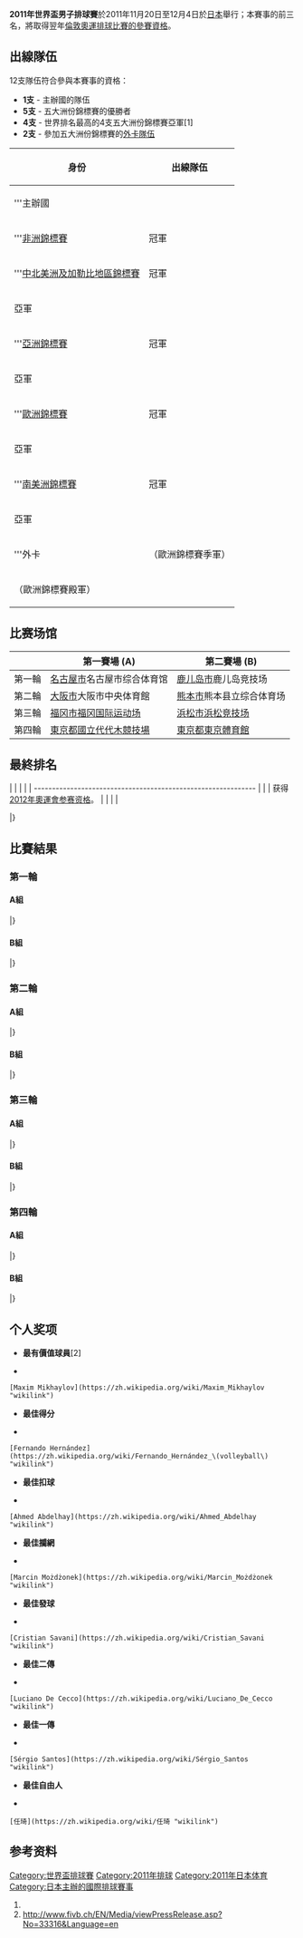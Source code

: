 **2011年世界盃男子排球賽**於2011年11月20日至12月4日於[日本](../Page/日本.md "wikilink")舉行；本賽事的前三名，將取得翌年[倫敦奧運排球比賽的參賽資格](https://zh.wikipedia.org/wiki/2012年夏季奧林匹克運動會排球比賽 "wikilink")。

## 出線隊伍

12支隊伍符合參與本賽事的資格：

  - **1支** - 主辦國的隊伍
  - **5支** - 五大洲份錦標賽的優勝者
  - **4支** - 世界排名最高的4支五大洲份錦標賽亞軍\[1\]
  - **2支** - 參加五大洲份錦標賽的[外卡隊伍](https://zh.wikipedia.org/wiki/外卡 "wikilink")

<table>
<thead>
<tr class="header">
<th><p>身份</p></th>
<th><p>出線隊伍</p></th>
</tr>
</thead>
<tbody>
<tr class="odd">
<td><p>'''主辦國</p></td>
<td></td>
</tr>
<tr class="even">
<td><p>'''<a href="https://zh.wikipedia.org/wiki/2011年非洲男子排球錦標賽" title="wikilink">非洲錦標賽</a></p></td>
<td><p>冠軍</p></td>
</tr>
<tr class="odd">
<td><p>'''<a href="https://zh.wikipedia.org/wiki/2011年中北美洲及加勒比地區男子排球錦標賽" title="wikilink">中北美洲及加勒比地區錦標賽</a></p></td>
<td><p>冠軍</p></td>
</tr>
<tr class="even">
<td><p>亞軍</p></td>
<td></td>
</tr>
<tr class="odd">
<td><p>'''<a href="../Page/2011年亞洲男子排球錦標賽.md" title="wikilink">亞洲錦標賽</a></p></td>
<td><p>冠軍</p></td>
</tr>
<tr class="even">
<td><p>亞軍</p></td>
<td></td>
</tr>
<tr class="odd">
<td><p>'''<a href="https://zh.wikipedia.org/wiki/2011年歐洲男子排球錦標賽" title="wikilink">歐洲錦標賽</a></p></td>
<td><p>冠軍</p></td>
</tr>
<tr class="even">
<td><p>亞軍</p></td>
<td></td>
</tr>
<tr class="odd">
<td><p>'''<a href="https://zh.wikipedia.org/wiki/2011年南美洲男子排球錦標賽" title="wikilink">南美洲錦標賽</a></p></td>
<td><p>冠軍</p></td>
</tr>
<tr class="even">
<td><p>亞軍</p></td>
<td></td>
</tr>
<tr class="odd">
<td><p>'''外卡</p></td>
<td><p>（歐洲錦標賽季軍）</p></td>
</tr>
<tr class="even">
<td><p>（歐洲錦標賽殿軍）</p></td>
<td></td>
</tr>
</tbody>
</table>

## 比赛场馆

|     | 第一賽場 (A)                                                                   | 第二賽場 (B)                                                             |
| --- | -------------------------------------------------------------------------- | -------------------------------------------------------------------- |
| 第一輪 | [名古屋市](../Page/名古屋市.md "wikilink")名古屋市综合体育馆                                | [鹿儿岛市](../Page/鹿儿岛市.md "wikilink")鹿儿岛竞技场                             |
| 第二輪 | [大阪市](../Page/大阪市.md "wikilink")大阪市中央体育館                                   | [熊本市](../Page/熊本市.md "wikilink")熊本县立综合体育场                            |
| 第三輪 | [福冈市福冈国际运动场](https://zh.wikipedia.org/wiki/福冈市 "wikilink")                 | [浜松市浜松竞技场](https://zh.wikipedia.org/wiki/浜松市 "wikilink")             |
| 第四輪 | [東京都](../Page/東京都.md "wikilink")[國立代代木競技場](../Page/國立代代木競技場.md "wikilink") | [東京都](../Page/東京都.md "wikilink")[東京體育館](../Page/東京體育館.md "wikilink") |

## 最終排名

|  |                                                               |
|  | ------------------------------------------------------------- |
|  | 获得[2012年奧運會参赛资格](../Page/2012年夏季奧林匹克運動會男子排球比賽.md "wikilink")。 |
|  |                                                               |

|}

## 比賽結果

### 第一輪

#### A組

|}

#### B組

|}

### 第二輪

#### A組

|}

#### B組

|}

### 第三輪

#### A組

|}

#### B組

|}

### 第四輪

#### A組

|}

#### B組

|}

## 个人奖项

  - **最有價值球員**\[2\]

<!-- end list -->

  -

    [Maxim Mikhaylov](https://zh.wikipedia.org/wiki/Maxim_Mikhaylov "wikilink")

<!-- end list -->

  - **最佳得分**

<!-- end list -->

  -

    [Fernando Hernández](https://zh.wikipedia.org/wiki/Fernando_Hernández_\(volleyball\) "wikilink")

<!-- end list -->

  - **最佳扣球**

<!-- end list -->

  -

    [Ahmed Abdelhay](https://zh.wikipedia.org/wiki/Ahmed_Abdelhay "wikilink")

<!-- end list -->

  - **最佳攔網**

<!-- end list -->

  -

    [Marcin Możdżonek](https://zh.wikipedia.org/wiki/Marcin_Możdżonek "wikilink")

<!-- end list -->

  - **最佳發球**

<!-- end list -->

  -

    [Cristian Savani](https://zh.wikipedia.org/wiki/Cristian_Savani "wikilink")

<!-- end list -->

  - **最佳二傳**

<!-- end list -->

  -

    [Luciano De Cecco](https://zh.wikipedia.org/wiki/Luciano_De_Cecco "wikilink")

<!-- end list -->

  - **最佳一傳**

<!-- end list -->

  -

    [Sérgio Santos](https://zh.wikipedia.org/wiki/Sérgio_Santos "wikilink")

<!-- end list -->

  - **最佳自由人**

<!-- end list -->

  -

    [任琦](https://zh.wikipedia.org/wiki/任琦 "wikilink")

## 参考资料

[Category:世界盃排球賽](https://zh.wikipedia.org/wiki/Category:世界盃排球賽 "wikilink") [Category:2011年排球](https://zh.wikipedia.org/wiki/Category:2011年排球 "wikilink") [Category:2011年日本体育](https://zh.wikipedia.org/wiki/Category:2011年日本体育 "wikilink") [Category:日本主辦的國際排球賽事](https://zh.wikipedia.org/wiki/Category:日本主辦的國際排球賽事 "wikilink")

1.
2.  <http://www.fivb.ch/EN/Media/viewPressRelease.asp?No=33316&Language=en>